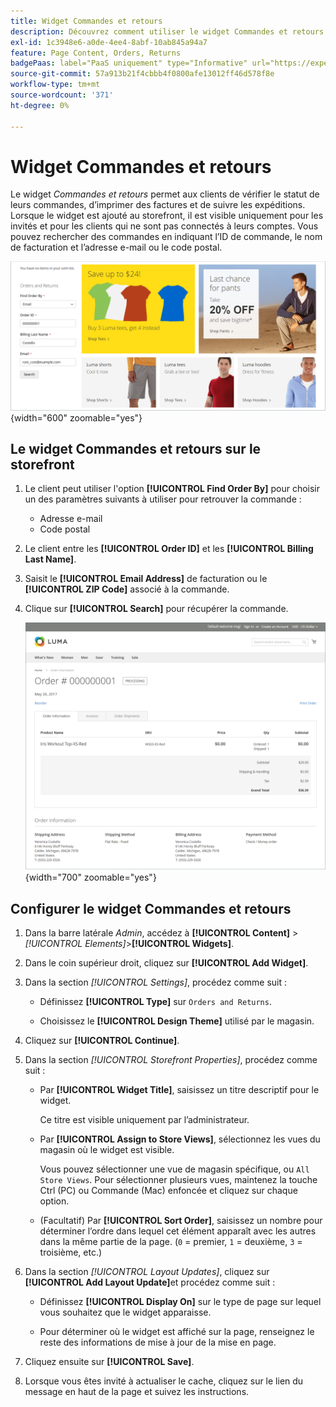 ```yaml
---
title: Widget Commandes et retours
description: Découvrez comment utiliser le widget Commandes et retours pour permettre aux clients de vérifier le statut de leurs commandes, d’imprimer des factures et de suivre les expéditions.
exl-id: 1c3948e6-a0de-4ee4-8abf-10ab845a94a7
feature: Page Content, Orders, Returns
badgePaas: label="PaaS uniquement" type="Informative" url="https://experienceleague.adobe.com/en/docs/commerce/user-guides/product-solutions" tooltip="S’applique uniquement aux projets Adobe Commerce on Cloud (infrastructure PaaS gérée par Adobe) et aux projets On-premise."
source-git-commit: 57a913b21f4cbbb4f0800afe13012ff46d578f8e
workflow-type: tm+mt
source-wordcount: '371'
ht-degree: 0%

---
```


# Widget Commandes et retours

Le widget _Commandes et retours_ permet aux clients de vérifier le statut de leurs commandes, d’imprimer des factures et de suivre les expéditions. Lorsque le widget est ajouté au storefront, il est visible uniquement pour les invités et pour les clients qui ne sont pas connectés à leurs comptes. Vous pouvez rechercher des commandes en indiquant l’ID de commande, le nom de facturation et l’adresse e-mail ou le code postal.

![Widget Commandes et retours dans la barre latérale du storefront](./assets/storefront-widget-orders-returns-sidebar.png){width="600" zoomable="yes"}

## Le widget Commandes et retours sur le storefront

1. Le client peut utiliser l&#39;option **[!UICONTROL Find Order By]** pour choisir un des paramètres suivants à utiliser pour retrouver la commande :

   - Adresse e-mail
   - Code postal

1. Le client entre les **[!UICONTROL Order ID]** et les **[!UICONTROL Billing Last Name]**.

1. Saisit le **[!UICONTROL Email Address]** de facturation ou le **[!UICONTROL ZIP Code]** associé à la commande.

1. Clique sur **[!UICONTROL Search]** pour récupérer la commande.

   ![Informations de commande affichées dans le storefront](./assets/storefront-widget-orders-returns-view.png){width="700" zoomable="yes"}

## Configurer le widget Commandes et retours

1. Dans la barre latérale _Admin_, accédez à **[!UICONTROL Content]** > _[!UICONTROL Elements]_>**[!UICONTROL Widgets]**.

1. Dans le coin supérieur droit, cliquez sur **[!UICONTROL Add Widget]**.

1. Dans la section _[!UICONTROL Settings]_, procédez comme suit :

   - Définissez **[!UICONTROL Type]** sur `Orders and Returns`.

   - Choisissez le **[!UICONTROL Design Theme]** utilisé par le magasin.

1. Cliquez sur **[!UICONTROL Continue]**.

1. Dans la section _[!UICONTROL Storefront Properties]_, procédez comme suit :

   - Par **[!UICONTROL Widget Title]**, saisissez un titre descriptif pour le widget.

     Ce titre est visible uniquement par l’administrateur.

   - Par **[!UICONTROL Assign to Store Views]**, sélectionnez les vues du magasin où le widget est visible.

     Vous pouvez sélectionner une vue de magasin spécifique, ou `All Store Views`. Pour sélectionner plusieurs vues, maintenez la touche Ctrl (PC) ou Commande (Mac) enfoncée et cliquez sur chaque option.

   - (Facultatif) Par **[!UICONTROL Sort Order]**, saisissez un nombre pour déterminer l’ordre dans lequel cet élément apparaît avec les autres dans la même partie de la page. (`0` = premier, `1` = deuxième, `3` = troisième, etc.)

1. Dans la section _[!UICONTROL Layout Updates]_, cliquez sur **[!UICONTROL Add Layout Update]**&#x200B;et procédez comme suit :

   - Définissez **[!UICONTROL Display On]** sur le type de page sur lequel vous souhaitez que le widget apparaisse.

   - Pour déterminer où le widget est affiché sur la page, renseignez le reste des informations de mise à jour de la mise en page.

1. Cliquez ensuite sur **[!UICONTROL Save]**.

1. Lorsque vous êtes invité à actualiser le cache, cliquez sur le lien du message en haut de la page et suivez les instructions.
